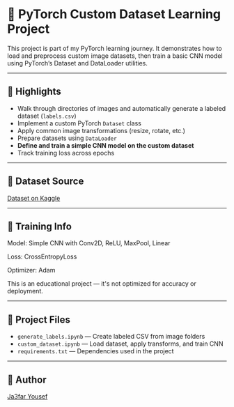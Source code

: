 # 🧠 PyTorch Custom Dataset Learning Project

This project is part of my PyTorch learning journey. It demonstrates how to load and preprocess custom image datasets, then train a basic CNN model using PyTorch’s Dataset and DataLoader utilities.

---

## 📌 Highlights

- Walk through directories of images and automatically generate a labeled dataset (`labels.csv`)
- Implement a custom PyTorch `Dataset` class
- Apply common image transformations (resize, rotate, etc.)
- Prepare datasets using `DataLoader`
- **Define and train a simple CNN model on the custom dataset**
- Track training loss across epochs

--- 

## 🔗 Dataset Source
[Dataset on Kaggle](https://www.kaggle.com/datasets/eneskosar19/happy-or-sad-binary-image-classification)

---

## 🧠 Training Info

Model: Simple CNN with Conv2D, ReLU, MaxPool, Linear

Loss: CrossEntropyLoss

Optimizer: Adam

This is an educational project — it's not optimized for accuracy or deployment.

---

## 📁 Project Files

- `generate_labels.ipynb` — Create labeled CSV from image folders  
- `custom_dataset.ipynb` — Load dataset, apply transforms, and train CNN  
- `requirements.txt` — Dependencies used in the project  

---

## 👤 Author
[Ja3far Yousef](https://github.com/ja3farr)